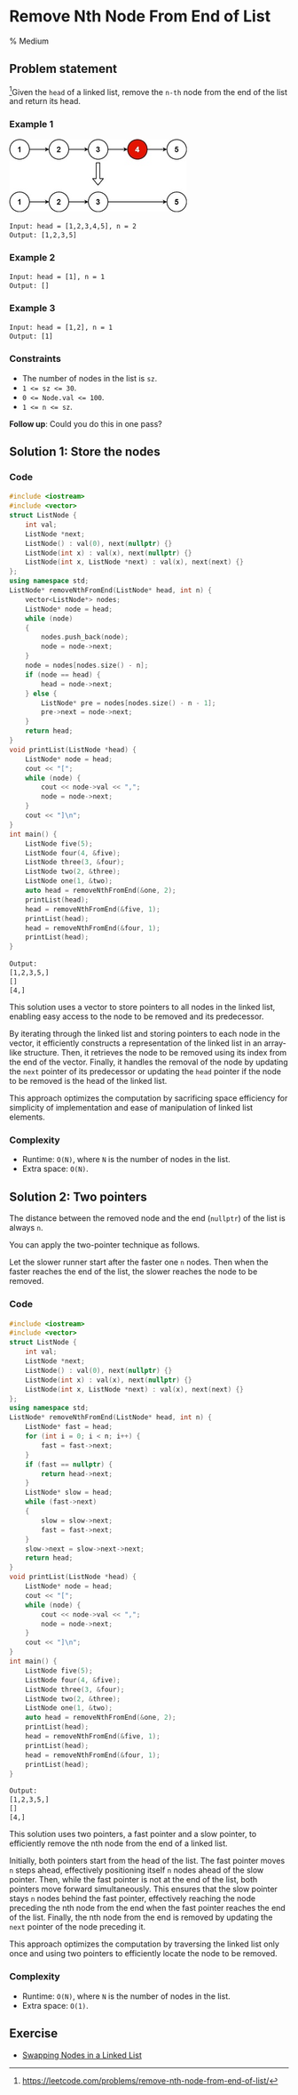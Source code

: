 # Remove Nth Node From End of List
% Medium
## Problem statement

[^url]Given the `head` of a linked list, remove the `n-th` node from the end of the list and return its head.

[^url]: https://leetcode.com/problems/remove-nth-node-from-end-of-list/
### Example 1
![The list in Example 1](19_remove_ex1.jpg)
```text
Input: head = [1,2,3,4,5], n = 2
Output: [1,2,3,5]
```

### Example 2
```text
Input: head = [1], n = 1
Output: []
```

### Example 3
```text
Input: head = [1,2], n = 1
Output: [1]
``` 

### Constraints

* The number of nodes in the list is `sz`.
* `1 <= sz <= 30`.
* `0 <= Node.val <= 100`.
* `1 <= n <= sz`.
 

**Follow up**: Could you do this in one pass?

## Solution 1: Store the nodes

### Code
```cpp
#include <iostream>
#include <vector>
struct ListNode {
    int val;
    ListNode *next;
    ListNode() : val(0), next(nullptr) {}
    ListNode(int x) : val(x), next(nullptr) {}
    ListNode(int x, ListNode *next) : val(x), next(next) {}
};
using namespace std;
ListNode* removeNthFromEnd(ListNode* head, int n) {
    vector<ListNode*> nodes;
    ListNode* node = head;
    while (node)
    {
        nodes.push_back(node);
        node = node->next;
    }
    node = nodes[nodes.size() - n];
    if (node == head) {
        head = node->next;
    } else {
        ListNode* pre = nodes[nodes.size() - n - 1];
        pre->next = node->next;
    }
    return head;
}
void printList(ListNode *head) {
    ListNode* node = head;
    cout << "[";
    while (node) {
        cout << node->val << ",";
        node = node->next;
    }
    cout << "]\n";
}
int main() {
    ListNode five(5);
    ListNode four(4, &five);
    ListNode three(3, &four);
    ListNode two(2, &three);
    ListNode one(1, &two);
    auto head = removeNthFromEnd(&one, 2);
    printList(head);
    head = removeNthFromEnd(&five, 1);
    printList(head);
    head = removeNthFromEnd(&four, 1);
    printList(head);
}
```
```text
Output:
[1,2,3,5,]
[]
[4,]
```

This solution uses a vector to store pointers to all nodes in the linked list, enabling easy access to the node to be removed and its predecessor. 

By iterating through the linked list and storing pointers to each node in the vector, it efficiently constructs a representation of the linked list in an array-like structure. Then, it retrieves the node to be removed using its index from the end of the vector. Finally, it handles the removal of the node by updating the `next` pointer of its predecessor or updating the `head` pointer if the node to be removed is the head of the linked list. 

This approach optimizes the computation by sacrificing space efficiency for simplicity of implementation and ease of manipulation of linked list elements.

### Complexity

* Runtime: `O(N)`, where `N` is the number of nodes in the list.
* Extra space: `O(N)`.

## Solution 2: Two pointers

The distance between the removed node and the end (`nullptr`) of the list is always `n`.

You can apply the two-pointer technique as follows.

Let the slower runner start after the faster one `n` nodes. Then when the faster reaches the end of the list, the slower reaches the node to be removed.

### Code
```cpp
#include <iostream>
#include <vector>
struct ListNode {
    int val;
    ListNode *next;
    ListNode() : val(0), next(nullptr) {}
    ListNode(int x) : val(x), next(nullptr) {}
    ListNode(int x, ListNode *next) : val(x), next(next) {}
};
using namespace std;
ListNode* removeNthFromEnd(ListNode* head, int n) {
    ListNode* fast = head;
    for (int i = 0; i < n; i++) {
        fast = fast->next;
    }
    if (fast == nullptr) {
        return head->next;
    }
    ListNode* slow = head;
    while (fast->next)
    {
        slow = slow->next;
        fast = fast->next;
    }
    slow->next = slow->next->next;
    return head;
}
void printList(ListNode *head) {
    ListNode* node = head;
    cout << "[";
    while (node) {
        cout << node->val << ",";
        node = node->next;
    }
    cout << "]\n";
}
int main() {
    ListNode five(5);
    ListNode four(4, &five);
    ListNode three(3, &four);
    ListNode two(2, &three);
    ListNode one(1, &two);
    auto head = removeNthFromEnd(&one, 2);
    printList(head);
    head = removeNthFromEnd(&five, 1);
    printList(head);
    head = removeNthFromEnd(&four, 1);
    printList(head);
}
```
```text
Output:
[1,2,3,5,]
[]
[4,]
```

This solution uses two pointers, a fast pointer and a slow pointer, to efficiently remove the nth node from the end of a linked list. 

Initially, both pointers start from the head of the list. The fast pointer moves `n` steps ahead, effectively positioning itself `n` nodes ahead of the slow pointer. Then, while the fast pointer is not at the end of the list, both pointers move forward simultaneously. This ensures that the slow pointer stays `n` nodes behind the fast pointer, effectively reaching the node preceding the nth node from the end when the fast pointer reaches the end of the list. Finally, the nth node from the end is removed by updating the `next` pointer of the node preceding it. 

This approach optimizes the computation by traversing the linked list only once and using two pointers to efficiently locate the node to be removed.

### Complexity

* Runtime: `O(N)`, where `N` is the number of nodes in the list.
* Extra space: `O(1)`.

## Exercise
- [Swapping Nodes in a Linked List](https://leetcode.com/problems/swapping-nodes-in-a-linked-list/)
